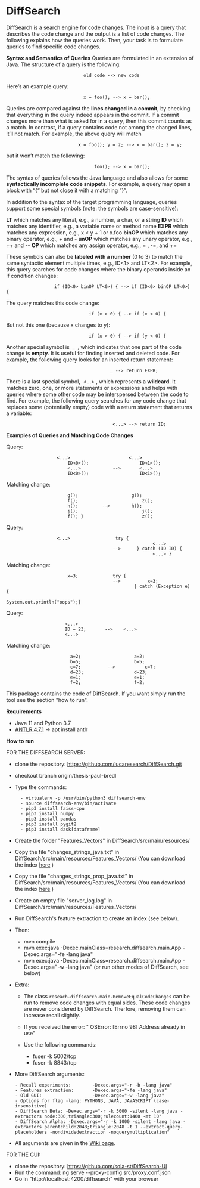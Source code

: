 # DiffSearch

DiffSearch is a search engine for code changes. The input is a query that describes the code
change and the output is a list of code changes. The following explains how the queries work.
Then, your task is to formulate queries to find specific code changes.

**Syntax and Semantics of Queries**
Queries are formulated in an extension of Java. The structure of a query is the following:

                                 old code --> new code

Here’s an example query:

                                 x = foo(); --> x = bar();
                                 
Queries are compared against the **lines changed in a commit**, by checking that everything in
the query indeed appears in the commit. If a commit changes more than what is asked for in a
query, then this commit counts as a match. In contrast, if a query contains code not among the
changed lines, it’ll not match. For example, the above query will match

                               x = foo(); y = z; --> x = bar(); z = y;
                               
but it won’t match the following:

                                     foo(); --> x = bar();

The syntax of queries follows the Java language and also allows for some **syntactically
incomplete code snippets**. For example, a query may open a block with “{“ but not close it with
a matching “}”.

In addition to the syntax of the target programming language, queries support some special
symbols (note: the symbols are case-sensitive):

**LT** which matches any literal, e.g., a number, a char, or a string
**ID** which matches any identifier, e.g., a variable name or method name
**EXPR** which matches any expression, e.g., x < y + 1 or x.foo
**binOP** which matches any binary operator, e.g., + and -
**unOP** which matches any unary operator, e.g., ++ and --
**OP** which matches any assign operator, e.g., = , -=, and +=

These symbols can also be **labeled with a number** (0 to 3) to match the same syntactic
element multiple times, e.g., ID<1> and LT<2>. For example, this query searches for code
changes where the binary operands inside an if condition changes:

                      if (ID<0> binOP LT<0>) { --> if (ID<0> binOP LT<0>) {

The query matches this code change:

                                   if (x > 0) { --> if (x < 0) {

But not this one (because x changes to y):

                                   if (x > 0) { --> if (y < 0) {

Another special symbol is ​ _ ​ , which indicates that one part of the code change is **empty**. It is
useful for finding inserted and deleted code. For example, the following query looks for an
inserted return statement:

                                           _ --> return EXPR;

There is a last special symbol, ​ <...>​ , which represents a **wildcard**. It matches zero, one, or more
statements or expressions and helps with queries where some other code may be interspersed
between the code to find. For example, the following query searches for any code change that
replaces some (potentially empty) code with a return statement that returns a variable:

                                            <...> --> return ID;


**Examples of Queries and Matching Code Changes**

Query:    
               	
               	       <...>                      <...>
                           ID<0>();                   ID<1>();
                           <...>         	-->       <...>
                           ID<0>();                	  ID<1>();
               	 
Matching change:   
    
                           g();              	   g();
                           f();                        z();
                           h();    		-->        h();
                           j();                        j();
                           f(); }                	   z();


Query:     
               	
               	       <...> 		         try {
                                                           <...>
                                            -->      } catch (ID ID) {
                                                           <...> }

Matching change: 	

                           x=3; 		  	try {
                                            -->          x=3;
                                                    } catch (Exception e) {
                                                         System.out.println("oops");}


Query:                  
  	
  	                      <...>
                          ID = 23;   	 -->  	<...>
                          <...>

Matching change: 	

                            a=2;             		a=2;
                            b=5;             		b=5;
                            c=7;    	  -->	        c=7;
                            d=23;           		d=23;
                            e=1;             		e=1;
                            f=2;              		f=2;



This package contains the code of DiffSearch. If you want simply run the tool see the section "how to run".

**Requirements**
- Java 11 and Python 3.7
- [ANTLR 4.7.1](https://github.com/antlr/antlr4/blob/master/doc/getting-started.md) -> apt install antlr

**How to run**

FOR THE DIFFSEARCH SERVER:

  - clone the repository: https://github.com/lucaresearch/DiffSearch.git
  - checkout branch origin/thesis-paul-bredl
  - Type the commands: 
   
          - virtualenv -p /usr/bin/python3 diffsearch-env     
          - source diffsearch-env/bin/activate  
          - pip3 install faiss-cpu 
          - pip3 install numpy     
          - pip3 install pandas
          - pip3 install pygit2
          - pip3 install dask[dataframe]

  - Create the folder "Features_Vectors" in DiffSearch/src/main/resources/
  - Copy the file "changes_strings_java.txt" in DiffSearch/src/main/resources/Features_Vectors/   (You can download the index [here](https://drive.google.com/drive/folders/1DFP3T0MzlgCT0nnHqTZm6pb-2UZjD5TT?usp=sharing) )
  - Copy the file "changes_strings_prop_java.txt" in DiffSearch/src/main/resources/Features_Vectors/   (You can download the index [here](https://drive.google.com/drive/folders/1DFP3T0MzlgCT0nnHqTZm6pb-2UZjD5TT?usp=sharing) )
  - Create an empty file "server_log.log" in DiffSearch/src/main/resources/Features_Vectors/
  - Run DiffSearch's feature extraction to create an index (see below).

  - Then:   
      - mvn compile  
      - mvn exec:java -Dexec.mainClass=research.diffsearch.main.App -Dexec.args="-fe -lang java"
      - mvn exec:java -Dexec.mainClass=research.diffsearch.main.App -Dexec.args="-w -lang java" (or run other modes of DiffSearch, see below)

  - Extra:
      
      - The class `reseach.diffsearch.main.RemoveEqualCodeChanges` can be run to remove code changes with equal sides. These code changes are never considered by DiffSearch. Therfore, removing them can increase recall slightly.
      - If you received the error: " OSError: [Errno 98] Address already in use"
      
      - Use the following commands:
           
          - fuser -k 5002/tcp
          - fuser -k 8843/tcp
          
  - More DiffSearch arguments:
 
        - Recall experiments:        -Dexec.args="-r -b -lang java"
        - Features extraction:       -Dexec.args="-fe -lang java"
        - Old GUI:                   -Dexec.args="-w -lang java"
        - Options for flag -lang: PYTHON3, JAVA, JAVASCRIPT (case-insensitive)
        - DiffSearch Beta: -Dexec.args="-r -k 5000 -silent -lang java -extractors node:300;triangle:300;rulecount:1400 -mt 10"
        - DiffSearch Alpha: -Dexec.args="-r -k 1000 -silent -lang java -extractors parentchild:2048;triangle:2048 -t 1 --extract-query-placeholders -nondividedextraction -noquerymultiplication"
  - All arguments are given in the [Wiki page](https://github.com/lucaresearch/DiffSearch/wiki/Commandline-Parameters).
        

FOR THE GUI:

- clone the repository: https://github.com/sola-st/DiffSearch-UI
- Run the command: ng serve --proxy-config src/proxy.conf.json
- Go in "http://localhost:4200/diffsearch" with your browser 
